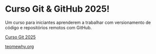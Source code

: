 # Curso Git & GitHub 2025!

Um curso para iniciantes aprenderem a trabalhar com versionamento de código e repositórios remotos com GitHub.

[Curso Git 2025](https://youtube.com/@teomewhy)

[teomewhy.org](https://teomewhy.org/schedule)
